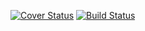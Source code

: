 [![Cover Status](https://coveralls.io/r/kaize/castle/)](https://coveralls.io/repos/kaize/castle/badge.png?branch=develop)
[![Build Status](https://travis-ci.org/kaize/castle.png?branch=develop)](https://travis-ci.org/kaize/castle)